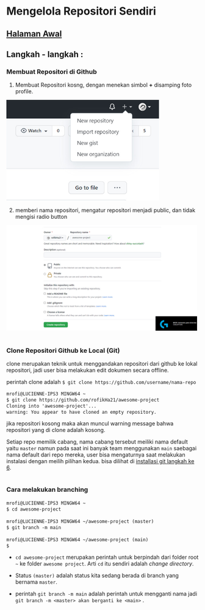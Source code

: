# Mengelola Repositori Sendiri

## [**Halaman Awal**](README.md)

## Langkah - langkah :

### Membuat Repositori di Github

1. Membuat Repositori kosng, dengan menekan simbol **+** disamping foto profile.

<!--![01](img/03/menambah-1.jpg)-->

<img src="img/03/menambah-1.jpg" alt="01" style="width: 400px;">

2. memberi nama repositori, mengatur repositori menjadi public, dan tidak mengisi radio button

<img src="img/03/menambah-2.jpg" alt="01" style="width: 500px;">

#
### **Clone Repositori Github ke Local (Git)**

clone merupakan teknik untuk menggandakan repositori dari github ke lokal repositori, jadi user bisa melakukan edit dokumen secara offline.

perintah clone adalah `$ git clone https://github.com/username/nama-repo`

```
mrofi@LUCIENNE-IPS3 MINGW64 ~
$ git clone https://github.com/rofikHa21/awesome-project
Cloning into 'awesome-project'...
warning: You appear to have cloned an empty repository.
```

jika repositori kosong maka akan muncul warning message bahwa repositori yang di clone adalah kosong.

Setiap repo memilik cabang, nama cabang tersebut meiliki nama default yaitu `master` namun pada saat ini banyak team menggunakan `main` saebagai nama default dari repo mereka, user bisa mengaturnya saat melakukan instalasi dengan meilih pilihan kedua. bisa dilihat di [installasi git langkah ke 6](01-install-git.md).
#

### **Cara melakukan branching**

```
mrofi@LUCIENNE-IPS3 MINGW64 ~
$ cd awesome-project

mrofi@LUCIENNE-IPS3 MINGW64 ~/awesome-project (master)
$ git branch -m main

mrofi@LUCIENNE-IPS3 MINGW64 ~/awesome-project (main)
$
```
* `cd awesome-project` merupakan perintah untuk berpindah dari folder root `~` ke folder `awesome project`. Arti `cd` itu sendiri adalah _change directory_.

* Status `(master)` adalah status kita sedang berada di branch yang bernama `master`.
* perintah `git branch -m main` adalah perintah untuk mengganti nama jadi `git branch -m <master> akan berganti ke <main>` .
